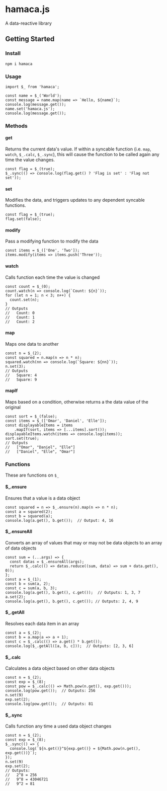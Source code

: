 # hamaca.js
A data-reactive library

## Getting Started
### Install
    npm i hamaca

### Usage
    import $_ from 'hamaca';

    const name = $_('World');
    const message = name.map(name => `Hello, ${name}`);
    console.log(message.get());
    name.set('hamaca.js');
    console.log(message.get());

### Methods
#### get
Returns the current data's value. If within a syncable function (i.e. `map`, `watch`, `$_.calc`, `$_.sync`), this will cause the function to be called again any time the value changes.

    const flag = $_(true);
    $_.sync(() => console.log(flag.get() ? 'Flag is set' : 'Flag not set'));

#### set
Modifies the data, and triggers updates to any dependent syncable functions.

    const flag = $_(true);
    flag.set(false);

#### modify
Pass a modifying function to modify the data

    const items = $_(['One', 'Two']);
    items.modify(items => items.push('Three'));

#### watch
Calls function each time the value is changed

    const count = $_(0);
    count.watch(n => console.log(`Count: ${n}`));
    for (let n = 1; n < 3; n++) {
      count.set(n);
    }
    // Outputs
    //   Count: 0
    //   Count: 1
    //   Count: 2

#### map
Maps one data to another

    const n = $_(2);
    const squared = n.map(n => n * n);
    squared.watch(nn => console.log(`Square: ${nn}`));
    n.set(3);
    // Outputs
    //   Square: 4
    //   Square: 9

#### mapIf
Maps based on a condition, otherwise returns a the data value of the original

    const sort = $_(false);
    const items = $_(['Omar', 'Daniel', 'Elle']);
    const displayableItems = items
        .mapIf(sort, items => [...items].sort());
    displayableItems.watch(items => console.log(items));
    sort.set(true);
    // Outputs
    //   ["Omar", "Daniel", "Elle"]
    //   ["Daniel", "Elle", "Omar"]

### Functions
These are functions on `$_`

#### $_.ensure
Ensures that a value is a data object

    const squared = n => $_.ensure(n).map(n => n * n);
    const a = squared(2);
    const b = squared(a);
    console.log(a.get(), b.get());  // Output: 4, 16

#### $_.ensureAll
Converts an array of values that may or may not be data objects to an array of data objects

    const sum = (...args) => {
      const datas = $_.ensureAll(args);
      return $_.calc(() => datas.reduce((sum, data) => sum + data.get(), 0));
    };
    const a = $_(1);
    const b = sum(a, 2);
    const c = sum(a, b, 3);
    console.log(a.get(), b.get(), c.get());  // Outputs: 1, 3, 7
    a.set(2);
    console.log(a.get(), b.get(), c.get()); // Outputs: 2, 4, 9

#### $_.getAll
Resolves each data item in an array

    const a = $_(2);
    const b = a.map(a => a + 1);
    const c = $_.calc(() => a.get() * b.get());
    console.log($_.getAll([a, b, c]));  // Outputs: [2, 3, 6]

#### $_.calc
Calculates a data object based on other data objects

    const n = $_(2);
    const exp = $_(8);
    const pow = $_.calc(() => Math.pow(n.get(), exp.get()));
    console.log(pow.get());  // Outputs: 256
    n.set(9)
    exp.set(2);
    console.log(pow.get());  // Outputs: 81

#### $_.sync
Calls function any time a used data object changes

    const n = $_(2);
    const exp = $_(8);
    $_.sync(() => {
      console.log(`${n.get()}^${exp.get()} = ${Math.pow(n.get(), exp.get())}`);
    });
    n.set(9)
    exp.set(2);
    // Outputs:
    //   2^8 = 256
    //   9^8 = 43046721
    //   9^2 = 81